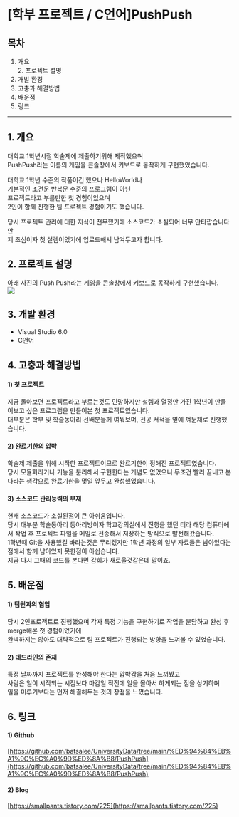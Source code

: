 # \[학부 프로젝트 / C언어\]PushPush

## 목차
1. 개요  
2. 프로젝트 설명  
3. 개발 환경
4. 고충과 해결방법
5. 배운점
6. 링크
---
## 1. 개요

대학교 1학년시절 학술제에 제출하기위해 제작했으며  
PushPush라는 이름의 게임을 콘솔창에서 키보드로 동작하게 구현했었습니다.  

대학교 1학년 수준의 작품이긴 했으나 HelloWorld나  
기본적인 조건문 반복문 수준의 프로그램이 아닌  
프로젝트라고 부를만한 첫 경험이었으며  
2인이 함께 진행한 팀 프로젝트 경험이기도 했습니다.  

당시 프로젝트 관리에 대한 지식이 전무했기에 소스코드가 소실되어 너무 안타깝습니다만  
제 초심이자 첫 설렘이었기에 업로드해서 남겨두고자 합니다.


## 2. 프로젝트 설명

아래 사진의 Push Push라는 게임을 콘솔창에서 키보드로 동작하게 구현했습니다.  
![](https://blog.kakaocdn.net/dn/Ilpuf/btsFHs2KtwD/oKLKy1zRDRQB3xOZnh0W01/img.png)


## 3. 개발 환경

- Visual Studio 6.0
- C언어


## 4. 고충과 해결방법

#### 1) 첫 프로젝트
지금 돌아보면 프로젝트라고 부르는것도 민망하지만 설렘과 열정만 가진 1학년이 만들어보고 싶은 프로그램을 만들어본 첫 프로젝트였습니다.  
대부분은 학부 및 학술동아리 선배분들께 여쭤보며, 전공 서적을 옆에 껴둔채로 진행했습니다.  

#### 2) 완료기한의 압박
학술제 제출을 위해 시작한 프로젝트이므로 완료기한이 정해진 프로젝트였습니다.  
당시 모듈화라거나 기능을 분리해서 구현한다는 개념도 없었으니 무조건 빨리 끝내고 본다라는 생각으로 완료기한을 몇일 앞두고 완성했었습니다.  

#### 3) 소스코드 관리능력의 부재
현재 소스코드가 소실된점이 큰 아쉬움입니다.  
당시 대부분 학술동아리 동아리방이자 학교강의실에서 진행을 했던 터라 해당 컴퓨터에서 작업 후 프로젝트 파일을 메일로 전송해서 저장하는 방식으로 발전해갔습니다.  
1학년때 Git을 사용했길 바라는것은 무리겠지만 1학년 과정의 일부 자료들은 남아있다는 점에서 함께 남아있지 못한점이 아쉽습니다.  
지금 다시 그때의 코드를 본다면 감회가 새로울것같은데 말이죠.  


## 5. 배운점

#### 1) 팀원과의 협업
당시 2인프로젝트로 진행했으며 각자 특정 기능을 구현하기로 작업을 분담하고 완성 후 merge해본 첫 경험이었기에  
완벽하지는 않아도 대략적으로 팀 프로젝트가 진행되는 방향을 느껴볼 수 있었습니다.  

#### 2) 데드라인의 존재
특정 날짜까지 프로젝트를 완성해야 한다는 압박감을 처음 느껴봤고  
사람은 일이 시작되는 시점보다 마감일 직전에 일을 몰아서 하게되는 점을 상기하며  
일을 미루기보다는 먼저 해결해두는 것의 장점을 느꼈습니다.


## 6. 링크

#### 1) Github
[https://github.com/batsalee/UniversityData/tree/main/%ED%94%84%EB%A1%9C%EC%A0%9D%ED%8A%B8/PushPush](https://github.com/batsalee/UniversityData/tree/main/%ED%94%84%EB%A1%9C%EC%A0%9D%ED%8A%B8/PushPush)

#### 2) Blog
[https://smallpants.tistory.com/225](https://smallpants.tistory.com/225)